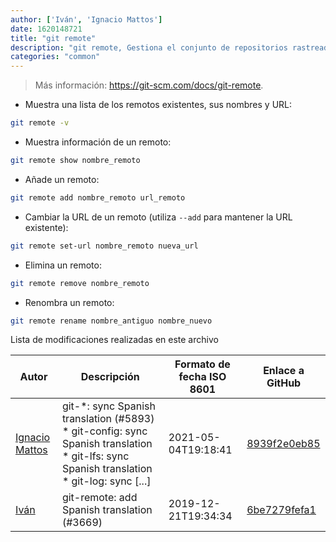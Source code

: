```yaml
---
author: ['Iván', 'Ignacio Mattos']
date: 1620148721
title: "git remote"
description: "git remote, Gestiona el conjunto de repositorios rastreados ('remotos')."
categories: "common"
---
```

> Más información: <https://git-scm.com/docs/git-remote>.

- Muestra una lista de los remotos existentes, sus nombres y URL:

```bash
git remote -v
```

- Muestra información de un remoto:

```bash
git remote show nombre_remoto
```

- Añade un remoto:

```bash
git remote add nombre_remoto url_remoto
```

- Cambiar la URL de un remoto (utiliza `--add` para mantener la URL existente):

```bash
git remote set-url nombre_remoto nueva_url
```

- Elimina un remoto:

```bash
git remote remove nombre_remoto
```

- Renombra un remoto:

```bash
git remote rename nombre_antiguo nombre_nuevo
```
Lista de modificaciones realizadas en este archivo


Autor | Descripción | Formato de fecha ISO 8601 | Enlace a GitHub
------|-----|-----|-----
[Ignacio Mattos](mailto:69126302+Nacho-source@users.noreply.github.com) | git-*: sync Spanish translation (#5893) * git-config: sync Spanish translation * git-lfs: sync Spanish translation * git-log: sync [...] | 2021-05-04T19:18:41 | [8939f2e0eb85](https://github.com/tldr-pages/tldr/commit/8939f2e0eb85647a75a20026281bd503614fa855)
[Iván](mailto:ivan@ivanhercaz.com) | git-remote: add Spanish translation (#3669) | 2019-12-21T19:34:34 | [6be7279fefa1](https://github.com/tldr-pages/tldr/commit/6be7279fefa19b714f49e081784ea2c74a7c4a1d)


